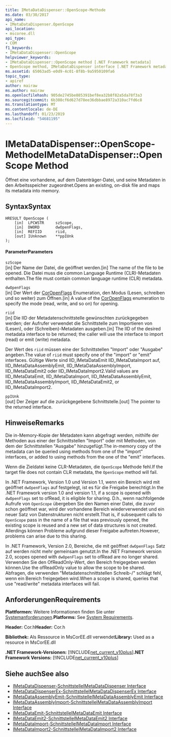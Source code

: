 ```yaml
---
title: IMetaDataDispenser::OpenScope-Methode
ms.date: 03/30/2017
api_name:
- IMetaDataDispenser.OpenScope
api_location:
- mscoree.dll
api_type:
- COM
f1_keywords:
- IMetaDataDispenser::OpenScope
helpviewer_keywords:
- IMetaDataDispenser::OpenScope method [.NET Framework metadata]
- OpenScope method, IMetaDataDispenser interface [.NET Framework metadata]
ms.assetid: 65063ad5-e0d9-4c01-8f8b-9a5950109fa6
topic_type:
- apiref
author: mairaw
ms.author: mairaw
ms.openlocfilehash: 905de2745be085391bef8ea32b8f82a5da78f3a3
ms.sourcegitcommit: 6b308cf6d627d78ee36dbbae8972a310ac7fd6c8
ms.translationtype: MT
ms.contentlocale: de-DE
ms.lasthandoff: 01/23/2019
ms.locfileid: "54681195"
---
```

# <a name="imetadatadispenseropenscope-method"></a><span data-ttu-id="c5d01-102">IMetaDataDispenser::OpenScope-Methode</span><span class="sxs-lookup"><span data-stu-id="c5d01-102">IMetaDataDispenser::OpenScope Method</span></span>
<span data-ttu-id="c5d01-103">Öffnet eine vorhandene, auf dem Datenträger-Datei, und seine Metadaten in den Arbeitsspeicher zugeordnet.</span><span class="sxs-lookup"><span data-stu-id="c5d01-103">Opens an existing, on-disk file and maps its metadata into memory.</span></span>  
  
## <a name="syntax"></a><span data-ttu-id="c5d01-104">Syntax</span><span class="sxs-lookup"><span data-stu-id="c5d01-104">Syntax</span></span>  
  
```  
HRESULT OpenScope (  
    [in]  LPCWSTR     szScope,   
    [in]  DWORD       dwOpenFlags,   
    [in]  REFIID      riid,   
    [out] IUnknown    **ppIUnk  
);  
```  
  
#### <a name="parameters"></a><span data-ttu-id="c5d01-105">Parameter</span><span class="sxs-lookup"><span data-stu-id="c5d01-105">Parameters</span></span>  
 `szScope`  
 <span data-ttu-id="c5d01-106">[in] Der Name der Datei, die geöffnet werden.</span><span class="sxs-lookup"><span data-stu-id="c5d01-106">[in] The name of the file to be opened.</span></span> <span data-ttu-id="c5d01-107">Die Datei muss die common Language Runtime (CLR)-Metadaten enthalten.</span><span class="sxs-lookup"><span data-stu-id="c5d01-107">The file must contain common language runtime (CLR) metadata.</span></span>  
  
 `dwOpenFlags`  
 <span data-ttu-id="c5d01-108">[in] Der Wert der [CorOpenFlags](../../../../docs/framework/unmanaged-api/metadata/coropenflags-enumeration.md) Enumeration, den Modus (Lesen, schreiben und so weiter) zum Öffnen.</span><span class="sxs-lookup"><span data-stu-id="c5d01-108">[in] A value of the [CorOpenFlags](../../../../docs/framework/unmanaged-api/metadata/coropenflags-enumeration.md) enumeration to specify the mode (read, write, and so on) for opening.</span></span>  
  
 `riid`  
 <span data-ttu-id="c5d01-109">[in] Die IID der Metadatenschnittstelle gewünschten zurückgegeben werden; der Aufrufer verwendet die Schnittstelle zum Importieren von (Lesen), oder (Schreiben)-Metadaten ausgeben.</span><span class="sxs-lookup"><span data-stu-id="c5d01-109">[in] The IID of the desired metadata interface to be returned; the caller will use the interface to import (read) or emit (write) metadata.</span></span>  
  
 <span data-ttu-id="c5d01-110">Der Wert des `riid` müssen eine der Schnittstellen "Import" oder "Ausgabe" angeben.</span><span class="sxs-lookup"><span data-stu-id="c5d01-110">The value of `riid` must specify one of the "import" or "emit" interfaces.</span></span> <span data-ttu-id="c5d01-111">Gültige Werte sind IID_IMetaDataEmit IID_IMetaDataImport auf, IID_IMetaDataAssemblyEmit, IID_IMetaDataAssemblyImport, IID_IMetaDataEmit2 oder IID_IMetaDataImport2.</span><span class="sxs-lookup"><span data-stu-id="c5d01-111">Valid values are IID_IMetaDataEmit, IID_IMetaDataImport, IID_IMetaDataAssemblyEmit, IID_IMetaDataAssemblyImport, IID_IMetaDataEmit2, or IID_IMetaDataImport2.</span></span>  
  
 `ppIUnk`  
 <span data-ttu-id="c5d01-112">[out] Der Zeiger auf die zurückgegebene Schnittstelle.</span><span class="sxs-lookup"><span data-stu-id="c5d01-112">[out] The pointer to the returned interface.</span></span>  
  
## <a name="remarks"></a><span data-ttu-id="c5d01-113">Hinweise</span><span class="sxs-lookup"><span data-stu-id="c5d01-113">Remarks</span></span>  
 <span data-ttu-id="c5d01-114">Die in-Memory-Kopie der Metadaten kann abgefragt werden, mithilfe der Methoden aus einer der Schnittstellen "Import" oder mit Methoden, von dem der Schnittstellen "Ausgabe" hinzugefügt.</span><span class="sxs-lookup"><span data-stu-id="c5d01-114">The in-memory copy of the metadata can be queried using methods from one of the "import" interfaces, or added to using methods from the one of the "emit" interfaces.</span></span>  
  
 <span data-ttu-id="c5d01-115">Wenn die Zieldatei keine CLR-Metadaten, die `OpenScope` Methode fehl.</span><span class="sxs-lookup"><span data-stu-id="c5d01-115">If the target file does not contain CLR metadata, the `OpenScope` method will fail.</span></span>  
  
 <span data-ttu-id="c5d01-116">In .NET Framework, Version 1.0 und Version 1.1, wenn ein Bereich wird mit geöffnet `dwOpenFlags` auf festgelegt, ist es für die Freigabe berechtigt.</span><span class="sxs-lookup"><span data-stu-id="c5d01-116">In the .NET Framework version 1.0 and version 1.1, if a scope is opened with `dwOpenFlags` set to ofRead, it is eligible for sharing.</span></span> <span data-ttu-id="c5d01-117">D.h., wenn nachfolgende Aufrufe von `OpenScope` übergeben Sie den Namen einer Datei, die zuvor schon geöffnet war, wird der vorhandene Bereich wiederverwendet und ein neuer Satz von Datenstrukturen nicht erstellt.</span><span class="sxs-lookup"><span data-stu-id="c5d01-117">That is, if subsequent calls to `OpenScope` pass in the name of a file that was previously opened, the existing scope is reused and a new set of data structures is not created.</span></span> <span data-ttu-id="c5d01-118">Allerdings können Probleme aufgrund dieser Freigabe auftreten.</span><span class="sxs-lookup"><span data-stu-id="c5d01-118">However, problems can arise due to this sharing.</span></span>  
  
 <span data-ttu-id="c5d01-119">In .NET Framework, Version 2.0, Bereiche, die mit geöffnet `dwOpenFlags` Satz auf werden nicht mehr gemeinsam genutzt.</span><span class="sxs-lookup"><span data-stu-id="c5d01-119">In the .NET Framework version 2.0, scopes opened with `dwOpenFlags` set to ofRead are no longer shared.</span></span> <span data-ttu-id="c5d01-120">Verwenden Sie den OfReadOnly-Wert, den Bereich freigegeben werden können.</span><span class="sxs-lookup"><span data-stu-id="c5d01-120">Use the ofReadOnly value to allow the scope to be shared.</span></span> <span data-ttu-id="c5d01-121">Abfragen, die verwenden "Metadatenschnittstellen Schreib-/" schlägt fehl, wenn ein Bereich freigegeben wird.</span><span class="sxs-lookup"><span data-stu-id="c5d01-121">When a scope is shared, queries that use "read/write" metadata interfaces will fail.</span></span>  
  
## <a name="requirements"></a><span data-ttu-id="c5d01-122">Anforderungen</span><span class="sxs-lookup"><span data-stu-id="c5d01-122">Requirements</span></span>  
 <span data-ttu-id="c5d01-123">**Plattformen:** Weitere Informationen finden Sie unter [Systemanforderungen](../../../../docs/framework/get-started/system-requirements.md).</span><span class="sxs-lookup"><span data-stu-id="c5d01-123">**Platforms:** See [System Requirements](../../../../docs/framework/get-started/system-requirements.md).</span></span>  
  
 <span data-ttu-id="c5d01-124">**Header:** Cor.h</span><span class="sxs-lookup"><span data-stu-id="c5d01-124">**Header:** Cor.h</span></span>  
  
 <span data-ttu-id="c5d01-125">**Bibliothek:** Als Ressource in MsCorEE.dll verwendet</span><span class="sxs-lookup"><span data-stu-id="c5d01-125">**Library:** Used as a resource in MsCorEE.dll</span></span>  
  
 <span data-ttu-id="c5d01-126">**.NET Framework-Versionen:** [!INCLUDE[net_current_v10plus](../../../../includes/net-current-v10plus-md.md)]</span><span class="sxs-lookup"><span data-stu-id="c5d01-126">**.NET Framework Versions:** [!INCLUDE[net_current_v10plus](../../../../includes/net-current-v10plus-md.md)]</span></span>  
  
## <a name="see-also"></a><span data-ttu-id="c5d01-127">Siehe auch</span><span class="sxs-lookup"><span data-stu-id="c5d01-127">See also</span></span>
- [<span data-ttu-id="c5d01-128">IMetaDataDispenser-Schnittstelle</span><span class="sxs-lookup"><span data-stu-id="c5d01-128">IMetaDataDispenser Interface</span></span>](../../../../docs/framework/unmanaged-api/metadata/imetadatadispenser-interface.md)
- [<span data-ttu-id="c5d01-129">IMetaDataDispenserEx-Schnittstelle</span><span class="sxs-lookup"><span data-stu-id="c5d01-129">IMetaDataDispenserEx Interface</span></span>](../../../../docs/framework/unmanaged-api/metadata/imetadatadispenserex-interface.md)
- [<span data-ttu-id="c5d01-130">IMetaDataAssemblyEmit-Schnittstelle</span><span class="sxs-lookup"><span data-stu-id="c5d01-130">IMetaDataAssemblyEmit Interface</span></span>](../../../../docs/framework/unmanaged-api/metadata/imetadataassemblyemit-interface.md)
- [<span data-ttu-id="c5d01-131">IMetaDataAssemblyImport-Schnittstelle</span><span class="sxs-lookup"><span data-stu-id="c5d01-131">IMetaDataAssemblyImport Interface</span></span>](../../../../docs/framework/unmanaged-api/metadata/imetadataassemblyimport-interface.md)
- [<span data-ttu-id="c5d01-132">IMetaDataEmit-Schnittstelle</span><span class="sxs-lookup"><span data-stu-id="c5d01-132">IMetaDataEmit Interface</span></span>](../../../../docs/framework/unmanaged-api/metadata/imetadataemit-interface.md)
- [<span data-ttu-id="c5d01-133">IMetaDataEmit2-Schnittstelle</span><span class="sxs-lookup"><span data-stu-id="c5d01-133">IMetaDataEmit2 Interface</span></span>](../../../../docs/framework/unmanaged-api/metadata/imetadataemit2-interface.md)
- [<span data-ttu-id="c5d01-134">IMetaDataImport-Schnittstelle</span><span class="sxs-lookup"><span data-stu-id="c5d01-134">IMetaDataImport Interface</span></span>](../../../../docs/framework/unmanaged-api/metadata/imetadataimport-interface.md)
- [<span data-ttu-id="c5d01-135">IMetaDataImport2-Schnittstelle</span><span class="sxs-lookup"><span data-stu-id="c5d01-135">IMetaDataImport2 Interface</span></span>](../../../../docs/framework/unmanaged-api/metadata/imetadataimport2-interface.md)
